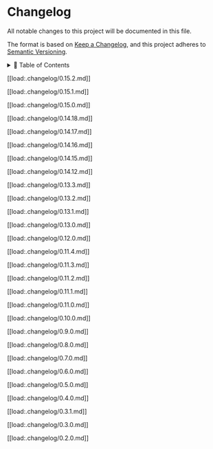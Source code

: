 # Changelog

All notable changes to this project will be documented in this file.

The format is based on [Keep a Changelog](https://keepachangelog.com/en/1.0.0/),
and this project adheres to [Semantic Versioning](https://semver.org/spec/v2.0.0.html).

<details>
<summary>📖 Table of Contents</summary>
<br />
[[ template:toc ]]
</details>

[[load:.changelog/0.15.2.md]]

[[load:.changelog/0.15.1.md]]

[[load:.changelog/0.15.0.md]]

[[load:.changelog/0.14.18.md]]

[[load:.changelog/0.14.17.md]]

[[load:.changelog/0.14.16.md]]

[[load:.changelog/0.14.15.md]]

[[load:.changelog/0.14.12.md]]

[[load:.changelog/0.13.3.md]]

[[load:.changelog/0.13.2.md]]

[[load:.changelog/0.13.1.md]]

[[load:.changelog/0.13.0.md]]

[[load:.changelog/0.12.0.md]]

[[load:.changelog/0.11.4.md]]

[[load:.changelog/0.11.3.md]]

[[load:.changelog/0.11.2.md]]

[[load:.changelog/0.11.1.md]]

[[load:.changelog/0.11.0.md]]

[[load:.changelog/0.10.0.md]]

[[load:.changelog/0.9.0.md]]

[[load:.changelog/0.8.0.md]]

[[load:.changelog/0.7.0.md]]

[[load:.changelog/0.6.0.md]]

[[load:.changelog/0.5.0.md]]

[[load:.changelog/0.4.0.md]]

[[load:.changelog/0.3.1.md]]

[[load:.changelog/0.3.0.md]]

[[load:.changelog/0.2.0.md]]